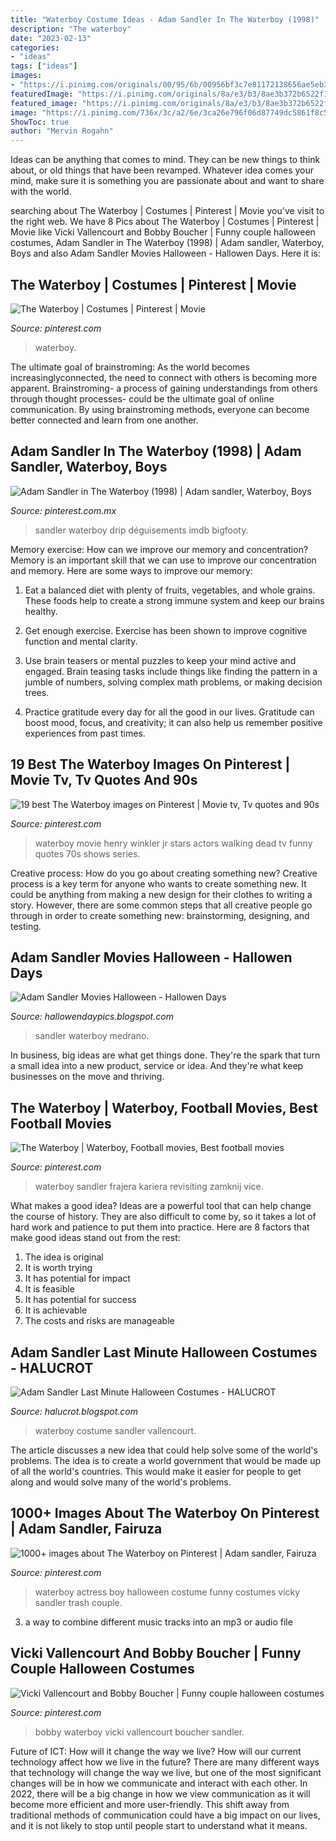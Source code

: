 ```yaml
---
title: "Waterboy Costume Ideas - Adam Sandler In The Waterboy (1998)"
description: "The waterboy"
date: "2023-02-13"
categories:
- "ideas"
tags: ["ideas"]
images:
- "https://i.pinimg.com/originals/00/95/6b/00956bf3c7e81172138656ae5eb3b85c.jpg"
featuredImage: "https://i.pinimg.com/originals/8a/e3/b3/8ae3b372b6522f1932682821e1855f2b.jpg"
featured_image: "https://i.pinimg.com/originals/8a/e3/b3/8ae3b372b6522f1932682821e1855f2b.jpg"
image: "https://i.pinimg.com/736x/3c/a2/6e/3ca26e796f06d87749dc5861f8c59b07--movie-stars-actors.jpg"
ShowToc: true
author: "Mervin Rogahn"
---
```



Ideas can be anything that comes to mind. They can be new things to think about, or old things that have been revamped. Whatever idea comes your mind, make sure it is something you are passionate about and want to share with the world.

	

		
searching about The Waterboy | Costumes | Pinterest | Movie you've visit to the right web. We have 8 Pics about The Waterboy | Costumes | Pinterest | Movie like Vicki Vallencourt and Bobby Boucher | Funny couple halloween costumes, Adam Sandler in The Waterboy (1998) | Adam sandler, Waterboy, Boys and also Adam Sandler Movies Halloween - Hallowen Days. Here it is:
		
    
## The Waterboy | Costumes | Pinterest | Movie

<img loading=lazy src="https://s-media-cache-ak0.pinimg.com/600x315/d8/ee/b2/d8eeb2c2a7f0a0cc6db04dc7b8aa0ae2.jpg" onerror="this.onerror=null;this.src='https://tse4.mm.bing.net/th?id=OIP.butp9WnJefQd9iO7DpKRuQHaD4&amp;pid=15.1';" alt="The Waterboy | Costumes | Pinterest | Movie">

_Source: pinterest.com_

>waterboy. 

	

The ultimate goal of brainstroming:
As the world becomes increasinglyconnected, the need to connect with others is becoming more apparent. Brainstroming- a process of gaining understandings from others through thought processes- could be the ultimate goal of online communication. By using brainstroming methods, everyone can become better connected and learn from one another.

    
## Adam Sandler In The Waterboy (1998) | Adam Sandler, Waterboy, Boys

<img loading=lazy src="https://i.pinimg.com/originals/83/1f/0c/831f0c93832724b2fdae375ff228300b.jpg" onerror="this.onerror=null;this.src='https://tse2.mm.bing.net/th?id=OIP.djYIV-vpAFqkhxa5ke7cngHaL1&amp;pid=15.1';" alt="Adam Sandler in The Waterboy (1998) | Adam sandler, Waterboy, Boys">

_Source: pinterest.com.mx_

>sandler waterboy drip déguisements imdb bigfooty. 

	

Memory exercise: How can we improve our memory and concentration?
Memory is an important skill that we can use to improve our concentration and memory. Here are some ways to improve our memory:
1. Eat a balanced diet with plenty of fruits, vegetables, and whole grains. These foods help to create a strong immune system and keep our brains healthy.

2. Get enough exercise. Exercise has been shown to improve cognitive function and mental clarity.

3. Use brain teasers or mental puzzles to keep your mind active and engaged. Brain teasing tasks include things like finding the pattern in a jumble of numbers, solving complex math problems, or making decision trees.

4. Practice gratitude every day for all the good in our lives. Gratitude can boost mood, focus, and creativity; it can also help us remember positive experiences from past times.

    
## 19 Best The Waterboy Images On Pinterest | Movie Tv, Tv Quotes And 90s

<img loading=lazy src="https://i.pinimg.com/736x/3c/a2/6e/3ca26e796f06d87749dc5861f8c59b07--movie-stars-actors.jpg" onerror="this.onerror=null;this.src='https://tse3.mm.bing.net/th?id=OIP.8RfTnu44Y2IRxeNjUS7_xAHaJ4&amp;pid=15.1';" alt="19 best The Waterboy images on Pinterest | Movie tv, Tv quotes and 90s">

_Source: pinterest.com_

>waterboy movie henry winkler jr stars actors walking dead tv funny quotes 70s shows series. 

	

Creative process: How do you go about creating something new?
Creative process is a key term for anyone who wants to create something new. It could be anything from making a new design for their clothes to writing a story. However, there are some common steps that all creative people go through in order to create something new: brainstorming, designing, and testing.

    
## Adam Sandler Movies Halloween - Hallowen Days

<img loading=lazy src="https://i.pinimg.com/originals/8a/e3/b3/8ae3b372b6522f1932682821e1855f2b.jpg" onerror="this.onerror=null;this.src='https://tse2.mm.bing.net/th?id=OIP.81s09XGHxlDGUWuZJW2l7AHaGH&amp;pid=15.1';" alt="Adam Sandler Movies Halloween - Hallowen Days">

_Source: hallowendaypics.blogspot.com_

>sandler waterboy medrano. 

	

In business, big ideas are what get things done. They're the spark that turn a small idea into a new product, service or idea. And they're what keep businesses on the move and thriving.

    
## The Waterboy | Waterboy, Football Movies, Best Football Movies

<img loading=lazy src="https://i.pinimg.com/736x/c5/3c/25/c53c25083f457794455c6eb5c55ed189--adam-sandler-funny-stuff.jpg" onerror="this.onerror=null;this.src='https://tse4.mm.bing.net/th?id=OIP.9g4wOqSzaWmUsENtzoJVYAHaEJ&amp;pid=15.1';" alt="The Waterboy | Waterboy, Football movies, Best football movies">

_Source: pinterest.com_

>waterboy sandler frajera kariera revisiting zamknij vice. 

	

What makes a good idea?
Ideas are a powerful tool that can help change the course of history. They are also difficult to come by, so it takes a lot of hard work and patience to put them into practice. Here are 8 factors that make good ideas stand out from the rest: 
1. The idea is original 
2. It is worth trying 
3. It has potential for impact 
4. It is feasible 
5. It has potential for success 
6. It is achievable 
7. The costs and risks are manageable 

    
## Adam Sandler Last Minute Halloween Costumes - HALUCROT

<img loading=lazy src="https://i.pinimg.com/originals/00/95/6b/00956bf3c7e81172138656ae5eb3b85c.jpg" onerror="this.onerror=null;this.src='https://tse3.mm.bing.net/th?id=OIP.HukawgqZeG7ANz_BwxEOZAHaHa&amp;pid=15.1';" alt="Adam Sandler Last Minute Halloween Costumes - HALUCROT">

_Source: halucrot.blogspot.com_

>waterboy costume sandler vallencourt. 

	

The article discusses a new idea that could help solve some of the world's problems. The idea is to create a world government that would be made up of all the world's countries. This would make it easier for people to get along and would solve many of the world's problems.

    
## 1000+ Images About The Waterboy On Pinterest | Adam Sandler, Fairuza

<img loading=lazy src="https://s-media-cache-ak0.pinimg.com/236x/e5/65/5d/e5655dec6b5166ef6448856b65ad0836.jpg" onerror="this.onerror=null;this.src='https://tse4.mm.bing.net/th?id=OIP.2dw4LAl1EgSclBsnAFjMGwHaJS&amp;pid=15.1';" alt="1000+ images about The Waterboy on Pinterest | Adam sandler, Fairuza">

_Source: pinterest.com_

>waterboy actress boy halloween costume funny costumes vicky sandler trash couple. 

	

3. a way to combine different music tracks into an mp3 or audio file

    
## Vicki Vallencourt And Bobby Boucher | Funny Couple Halloween Costumes

<img loading=lazy src="https://i.pinimg.com/originals/86/fb/5a/86fb5a830b0554c14a07d85b1e861150.jpg" onerror="this.onerror=null;this.src='https://tse2.mm.bing.net/th?id=OIP.cpCOSDE8u9gSPjEwSY661AHaHa&amp;pid=15.1';" alt="Vicki Vallencourt and Bobby Boucher | Funny couple halloween costumes">

_Source: pinterest.com_

>bobby waterboy vicki vallencourt boucher sandler. 

	

Future of ICT: How will it change the way we live?
How will our current technology affect how we live in the future? 
There are many different ways that technology will change the way we live, but one of the most significant changes will be in how we communicate and interact with each other. In 2022, there will be a big change in how we view communication as it will become more efficient and more user-friendly. This shift away from traditional methods of communication could have a big impact on our lives, and it is not likely to stop until people start to understand what it means.

